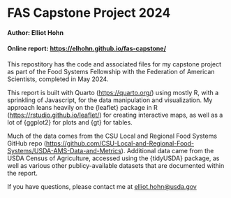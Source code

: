 # FAS Capstone Project 2024
#### Author: Elliot Hohn
#### Online report: https://elhohn.github.io/fas-capstone/
This repostitory has the code and associated files for my capstone project as part of the Food Systems Fellowship with the Federation of American Scientists, completed in May 2024.

This report is built with Quarto (https://quarto.org/) using mostly R, with a sprinkling of Javascript, for the data manipulation and visualization. My approach leans heavily on the {leaflet} package in R (https://rstudio.github.io/leaflet/) for creating interactive maps, as well as a lot of {ggplot2} for plots and {gt} for tables.

Much of the data comes from the CSU Local and Regional Food Systems GitHub repo (https://github.com/CSU-Local-and-Regional-Food-Systems/USDA-AMS-Data-and-Metrics). Additional data came from the USDA Census of Agriculture, accessed using the {tidyUSDA} package, as well as various other publicy-available datasets that are documented within the report.

If you have questions, please contact me at elliot.hohn@usda.gov

